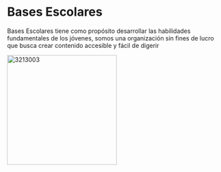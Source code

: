 <h1> Bases Escolares </h1>
<p> Bases Escolares tiene como propósito desarrollar las habilidades fundamentales de los jóvenes, somos una organización sin fines de lucro que busca crear contenido accesible y fácil de digerir</p>
<img width="256" height="256" alt="3213003" src="https://github.com/user-attachments/assets/2dd0b940-26c8-4f9b-9c9b-0c049d746180" />
